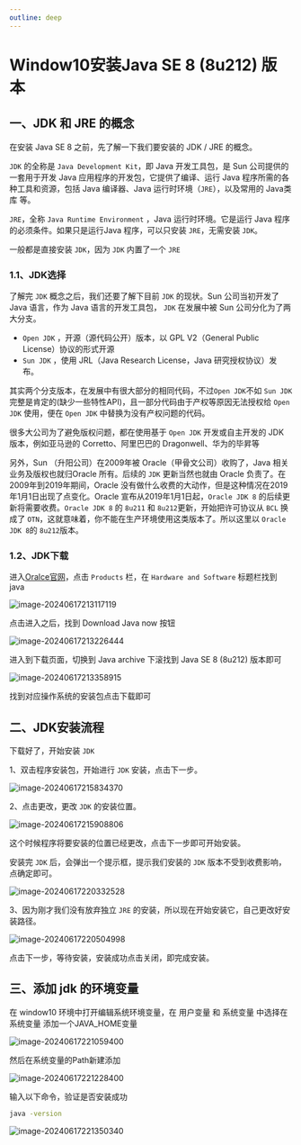 ```yaml
---
outline: deep
---
```


# Window10安装Java SE 8 (8u212) 版本

## 一、JDK 和 JRE 的概念

在安装 Java SE 8 之前，先了解一下我们要安装的 JDK / JRE 的概念。

`JDK` 的全称是 `Java Development Kit`，即 Java 开发工具包，是 Sun 公司提供的一套用于开发 Java 应用程序的开发包，它提供了编译、运行 Java 程序所需的各种工具和资源，包括 Java 编译器、Java 运行时环境（`JRE`），以及常用的 Java类库 等。

`JRE`，全称 `Java Runtime Environment` ，Java 运行时环境。它是运行 Java 程序的必须条件。如果只是运行Java 程序，可以只安装 `JRE`，无需安装 `JDK`。

一般都是直接安装 `JDK`，因为 `JDK` 内置了一个 `JRE`

### 1.1、JDK选择

了解完 `JDK` 概念之后，我们还要了解下目前 `JDK` 的现状。Sun 公司当初开发了 Java 语言，作为 Java 语言的开发工具包， `JDK` 在发展中被 Sun 公司分化为了两大分支。

- `Open JDK` ，开源（源代码公开）版本，以 GPL V2（General Public License）协议的形式开源
- `Sun JDK` ，使用 JRL（Java Research License，Java 研究授权协议）发布。

其实两个分支版本，在发展中有很大部分的相同代码，不过`Open JDK`不如 `Sun JDK` 完整是肯定的(缺少一些特性API)，且一部分代码由于产权等原因无法授权给 `Open JDK` 使用，便在 `Open JDK` 中替换为没有产权问题的代码。

很多大公司为了避免版权问题，都在使用基于 `Open JDK` 开发或自主开发的 JDK 版本，例如亚马逊的 Corretto、阿里巴巴的 Dragonwell、华为的毕昇等

另外，Sun （升阳公司）在2009年被 Oracle（甲骨文公司）收购了，Java 相关业务及版权也就归Oracle 所有。后续的 `JDK` 更新当然也就由 Oracle 负责了。在2009年到2019年期间，Oracle 没有做什么收费的大动作，但是这种情况在2019年1月1日出现了点变化。Oracle 宣布从2019年1月1日起，`Oracle JDK 8` 的后续更新将需要收费。`Oracle JDK 8` 的 `8u211` 和 `8u212`更新，开始把许可协议从 `BCL` 换成了 `OTN`，这就意味着，你不能在生产环境使用这类版本了。所以这里以 `Oracle JDK 8`的 `8u212`版本。

### 1.2、JDK下载

进入[Oralce官网](https://www.oracle.com/)，点击 `Products` 栏，在 `Hardware and Software` 标题栏找到 java

![image-20240617213117119](./images/image-20240617213117119.png)

点击进入之后，找到 Download Java now 按钮

![image-20240617213226444](./images/image-20240617213226444.png)

进入到下载页面，切换到 Java archive 下滚找到 Java SE 8 (8u212) 版本即可

![image-20240617213358915](./images/image-20240617213358915.png)

找到对应操作系统的安装包点击下载即可

## 二、JDK安装流程

下载好了，开始安装 `JDK`

1、双击程序安装包，开始进行 `JDK` 安装，点击下一步。

![image-20240617215834370](./images/image-20240617215834370.png)

2、点击更改，更改 `JDK` 的安装位置。

![image-20240617215908806](./images/image-20240617215908806.png)

这个时候程序将要安装的位置已经更改，点击下一步即可开始安装。

安装完 `JDK` 后，会弹出一个提示框，提示我们安装的 `JDK` 版本不受到收费影响，点确定即可。

![image-20240617220332528](./images/image-20240617220332528.png)

3、因为刚才我们没有放弃独立 `JRE` 的安装，所以现在开始安装它，自己更改好安装路径。

![image-20240617220504998](./images/image-20240617220504998.png)

点击下一步，等待安装，安装成功点击关闭，即完成安装。

## 三、添加 jdk 的环境变量

在 window10 环境中打开编辑系统环境变量，在 用户变量 和 系统变量 中选择在 系统变量 添加一个JAVA_HOME变量

![image-20240617221059400](./images/image-20240617221059400.png)

然后在系统变量的Path新建添加

![image-20240617221228400](./images/image-20240617221228400.png)

输入以下命令，验证是否安装成功

```bash
java -version
```

![image-20240617221350340](./images/image-20240617221350340.png)
